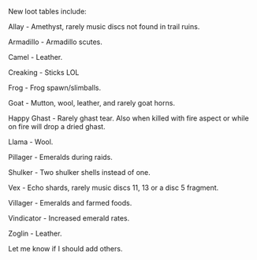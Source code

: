 New loot tables include:

Allay - Amethyst, rarely music discs not found in trail ruins.

Armadillo - Armadillo scutes.

Camel - Leather.

Creaking - Sticks LOL

Frog - Frog spawn/slimballs.

Goat - Mutton, wool, leather, and rarely goat horns.

Happy Ghast - Rarely ghast tear. Also when killed with fire aspect or while on fire will drop a dried ghast.

Llama - Wool.

Pillager - Emeralds during raids.

Shulker - Two shulker shells instead of one.

Vex - Echo shards, rarely music discs 11, 13 or a disc 5 fragment.

Villager - Emeralds and farmed foods.

Vindicator - Increased emerald rates.

Zoglin - Leather.

Let me know if I should add others.
